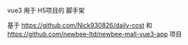 vue3 用于 H5项目的 脚手架

基于 https://github.com/Nick930826/daily-cost 和 https://github.com/newbee-ltd/newbee-mall-vue3-app 项目
